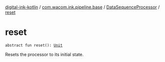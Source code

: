[digital-ink-kotlin](../../index.md) / [com.wacom.ink.pipeline.base](../index.md) / [DataSequenceProcessor](index.md) / [reset](./reset.md)

# reset

`abstract fun reset(): `[`Unit`](https://kotlinlang.org/api/latest/jvm/stdlib/kotlin/-unit/index.html)

Resets the processor to its initial state.

